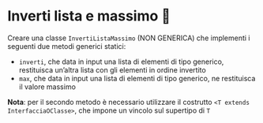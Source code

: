 # Inverti lista e massimo 🛴

Creare una classe `InvertiListaMassimo` (NON GENERICA) che implementi i seguenti due metodi generici statici:
- `inverti`, che data in input una lista di elementi di tipo generico,
restituisca un’altra lista con gli elementi in ordine invertito
- `max`, che data in input una lista di elementi di tipo generico, ne
restituisca il valore massimo

**Nota**: per il secondo metodo è necessario utilizzare il
costrutto `<T extends InterfacciaOClasse>`, che impone
un vincolo sul supertipo di `T`
